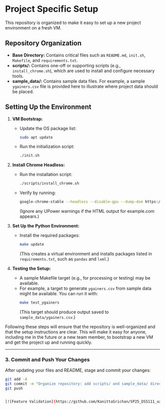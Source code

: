 # Project Specific Setup

This repository is organized to make it easy to set up a new project environment on a fresh VM.

## Repository Organization

- **Base Directory:** Contains critical files such as `README.md`, `init.sh`, `Makefile`, and `requirements.txt`.
- **scripts/:** Contains one-off or supporting scripts (e.g., `install_chrome.sh`), which are used to install and configure necessary tools.
- **sample_data/:** Contains sample data files. For example, a sample `ygainers.csv` file is provided here to illustrate where project data should be placed.

## Setting Up the Environment

1. **VM Bootstrap:**
   - Update the OS package list:
     ```bash
     sudo apt update
     ```
   - Run the initialization script:
     ```bash
     ./init.sh
     ```

2. **Install Chrome Headless:**
   - Run the installation script:
     ```bash
     ./scripts/install_chrome.sh
     ```
   - Verify by running:
     ```bash
     google-chrome-stable --headless --disable-gpu --dump-dom https://example.com
     ```
     (Ignore any UPower warnings if the HTML output for example.com appears.)

3. **Set Up the Python Environment:**
   - Install the required packages:
     ```bash
     make update
     ```
     (This creates a virtual environment and installs packages listed in `requirements.txt`, such as `pandas` and `lxml`.)

4. **Testing the Setup:**
   - A sample Makefile target (e.g., for processing or testing) may be available.
   - For example, a target to generate `ygainers.csv` from sample data might be available. You can run it with:
     ```bash
     make test_ygainers
     ```
     (This target should produce output saved to `sample_data/ygainers.csv`.)

Following these steps will ensure that the repository is well-organized and that the setup instructions are clear. This will make it easy for anyone, including me in the future or a new team member, to bootstrap a new VM and get the project up and running quickly.

---

### 3. Commit and Push Your Changes

After updating your files and README, stage and commit your changes:

```bash
git add -A
git commit -m "Organize repository: add scripts/ and sample_data/ directories, update README"
git push


[![Feature Validation](https://github.com/KanittaSrichan/SP25_DS5111_uay3yb/actions/workflows/validations.yml/badge.svg)](https://github.com/KanittaSrichan/SP25_DS5111_uay3yb/actions/workflows/validations.yml)
